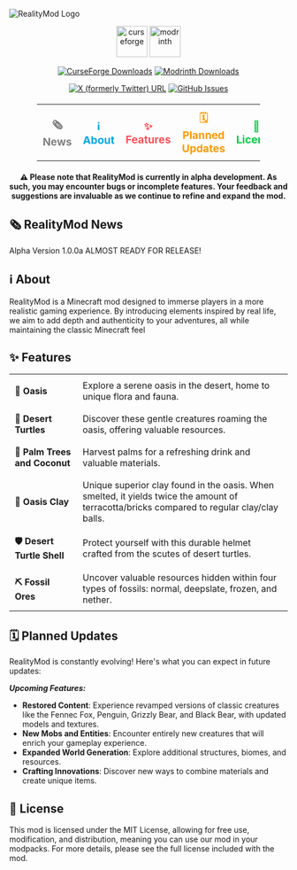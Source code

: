 ![RealityMod Logo](https://raw.githubusercontent.com/Foxirion/RealityMod_Forge_1.20.1/bab2d0a871e848530fff9b986f9fcefbaef6d3cb/src/main/resources/realitymod_logo.png)

<p align="center">
  <a href="https://www.curseforge.com/minecraft/mc-mods/realitymod"><img alt="curseforge" height="56" src="https://cdn.jsdelivr.net/npm/@intergrav/devins-badges@3/assets/cozy/available/curseforge_vector.svg"></a>
  <a href="https://modrinth.com/mod/realitymod"><img alt="modrinth" height="56" src="https://cdn.jsdelivr.net/npm/@intergrav/devins-badges@3/assets/cozy/available/modrinth_vector.svg"></a>
</p>

<p align="center">
  <a href="https://www.curseforge.com/minecraft/mc-mods/realitymod"><img alt="CurseForge Downloads" src="https://img.shields.io/curseforge/dt/1057420?style=for-the-badge&logo=curseforge&color=1B3193"></a>
  <a href="https://modrinth.com/mod/realitymod"><img alt="Modrinth Downloads" src="https://img.shields.io/modrinth/dt/I6sYca4V?style=for-the-badge&logo=modrinth&color=1B3193"></a>
</p>

<p align="center">
  <a href="https://x.com/s_forge31658"><img alt="X (formerly Twitter) URL" src="https://img.shields.io/twitter/url?url=https%3A%2F%2Fx.com%2Fs_forge31658&style=for-the-badge&logo=x&logoColor=000000&label=Follow%20Me&color=555555"></a>
  <a href="https://github.com/Foxirion/RealityMod_Forge_1.20.1/issues"><img alt="GitHub Issues" src="https://img.shields.io/github/issues/Foxirion/RealityMod_Forge_1.20.1?style=for-the-badge&color=1B3193"></a>
</p>


<table align="center" style="border-collapse: collapse; margin: 20px auto; width: 80%;">
  <tr>
    <td align="center" style="border: none; padding: 10px;">
      <a href="#%EF%B8%8F-realitymod-news" style="text-decoration: none; color: #808080; font-size: 1.2em; font-weight: bold; transition: color 0.3s ease;">
        🗞️ News
      </a>
    </td>
    <td align="center" style="border: none; padding: 10px;">
      <a href="#%E2%84%B9%EF%B8%8F-about" style="text-decoration: none; color: #00A7E1; font-size: 1.2em; font-weight: bold; transition: color 0.3s ease;">
        ℹ️ About 
      </a>
    </td>
    <td align="center" style="border: none; padding: 10px;">
      <a href="#-features" style="text-decoration: none; color: #FF4F58; font-size: 1.2em; font-weight: bold; transition: color 0.3s ease;">
        ✨ Features
      </a>
    </td>
    <td align="center" style="border: none; padding: 10px;">
      <a href="##%EF%B8%8F-planned-updates" style="text-decoration: none; color: #FF9900; font-size: 1.2em; font-weight: bold; transition: color 0.3s ease;">
        🗓️ Planned Updates
      </a>
    </td>
    <td align="center" style="border: none; padding: 10px;">
      <a href="#-license" style="text-decoration: none; color: #00CC44; font-size: 1.2em; font-weight: bold; transition: color 0.3s ease;">
        📜 License
      </a>
    </td>
  </tr>
</table>

<p align="center">
    <strong>
        ⚠️ Please note that RealityMod is currently in alpha development. As such, you may encounter bugs or incomplete features. 
      Your feedback and suggestions are invaluable as we continue to refine and expand the mod.
    </strong>
</p>

## 🗞️ RealityMod News

Alpha Version 1.0.0a ALMOST READY FOR RELEASE!

## ℹ️ About

RealityMod is a Minecraft mod designed to immerse players in a more realistic gaming experience. By introducing elements inspired by real life, we aim to add depth and authenticity to your adventures, all while maintaining the classic Minecraft feel

## ✨ Features

<table align="center" style="border-collapse: collapse;">
<tbody>
<tr>
<td style="padding: 10px; text-align: left; border: none;"><strong>🌴 Oasis</strong></td>
<td style="padding: 10px; text-align: left; border: none;">Explore a serene oasis in the desert, home to unique flora and fauna.</td>
</tr>
<tr>
<td style="padding: 10px; text-align: left; border: none;"><strong>🐢 Desert Turtles</strong></td>
<td style="padding: 10px; text-align: left; border: none;">Discover these gentle creatures roaming the oasis, offering valuable resources.</td>
</tr>
<tr>
<td style="padding: 10px; text-align: left; border: none;"><strong>🥥 Palm Trees and Coconut</strong></td>
<td style="padding: 10px; text-align: left; border: none;">Harvest palms for a refreshing drink and valuable materials.</td>
</tr>
<tr>
<td style="padding: 10px; text-align: left; border: none;"><strong>🧱 Oasis Clay</strong></td>
<td style="padding: 10px; text-align: left; border: none;">Unique superior clay found in the oasis. When smelted, it yields twice the amount of terracotta/bricks compared to regular clay/clay balls.</td>
</tr>
<tr>
<td style="padding: 10px; text-align: left; border: none;"><strong>🛡️ Desert Turtle Shell</strong></td>
<td style="padding: 10px; text-align: left; border: none;">Protect yourself with this durable helmet crafted from the scutes of desert turtles.</td>
</tr>
<tr>
<td style="padding: 10px; text-align: left; border: none;"><strong>⛏️ Fossil Ores</strong></td>
<td style="padding: 10px; text-align: left; border: none;">Uncover valuable resources hidden within four types of fossils: normal, deepslate, frozen, and nether.</td>
</tr>
</tbody>
</table>

## 🗓️ Planned Updates

RealityMod is constantly evolving! Here's what you can expect in future updates:

  **_Upcoming Features:_**
  - **Restored Content**: Experience revamped versions of classic creatures like the Fennec Fox, Penguin, Grizzly Bear, and Black Bear, with updated models and textures.
  - **New Mobs and Entities**: Encounter entirely new creatures that will enrich your gameplay experience.
  - **Expanded World Generation**: Explore additional structures, biomes, and resources.
  - **Crafting Innovations**: Discover new ways to combine materials and create unique items.

## 📜 License

This mod is licensed under the MIT License, allowing for free use, modification, and distribution, meaning you can use
our mod in your modpacks. For more details, please see the full license included with the mod.
